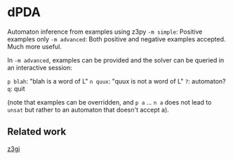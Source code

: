 # dPDA

Automaton inference from examples using z3py
`-m simple`: Positive examples only
`-m advanced`: Both positive and negative examples accepted. Much more useful.

In `-m advanced`, examples can be provided and the solver can be queried in an interactive session:

`p blah`: "blah is a word of L"
`n quux`: "quux is not a word of L"
`?`: automaton?
`q`: quit

(note that examples can be overridden, and `p a` ... `n a` does not lead to `unsat` but rather to an automaton that doesn't accept a).

## Related work

[z3gi][1]

[1]: https://gitlab.science.ru.nl/rick/z3gi
